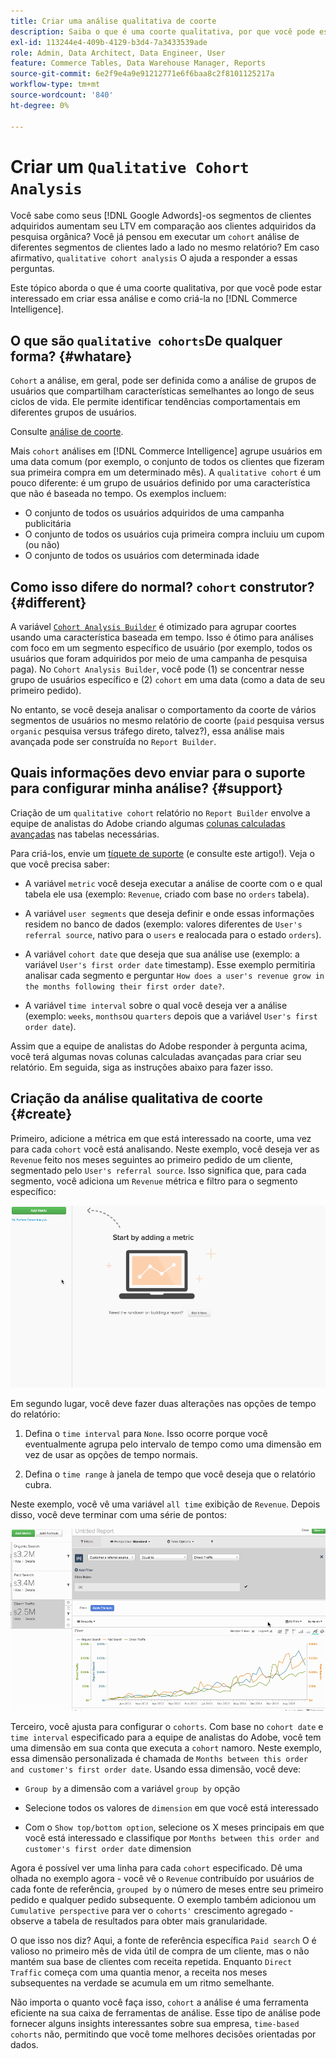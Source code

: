 ```yaml
---
title: Criar uma análise qualitativa de coorte
description: Saiba o que é uma coorte qualitativa, por que você pode estar interessado em criar essa análise e como criá-la no Commerce Intelligence.
exl-id: 113244e4-409b-4129-b3d4-7a3433539ade
role: Admin, Data Architect, Data Engineer, User
feature: Commerce Tables, Data Warehouse Manager, Reports
source-git-commit: 6e2f9e4a9e91212771e6f6baa8c2f8101125217a
workflow-type: tm+mt
source-wordcount: '840'
ht-degree: 0%

---
```


# Criar um `Qualitative Cohort Analysis`

Você sabe como seus [!DNL Google Adwords]-os segmentos de clientes adquiridos aumentam seu LTV em comparação aos clientes adquiridos da pesquisa orgânica? Você já pensou em executar um `cohort` análise de diferentes segmentos de clientes lado a lado no mesmo relatório? Em caso afirmativo, `qualitative cohort analysis` O ajuda a responder a essas perguntas.

Este tópico aborda o que é uma coorte qualitativa, por que você pode estar interessado em criar essa análise e como criá-la no [!DNL Commerce Intelligence].

## O que são `qualitative cohorts`De qualquer forma? {#whatare}

`Cohort` a análise, em geral, pode ser definida como a análise de grupos de usuários que compartilham características semelhantes ao longo de seus ciclos de vida. Ele permite identificar tendências comportamentais em diferentes grupos de usuários.

Consulte [análise de coorte](https://www.cohortanalysis.com/).

Mais `cohort` análises em [!DNL Commerce Intelligence] agrupe usuários em uma data comum (por exemplo, o conjunto de todos os clientes que fizeram sua primeira compra em um determinado mês). A `qualitative cohort` é um pouco diferente: é um grupo de usuários definido por uma característica que não é baseada no tempo. Os exemplos incluem:

* O conjunto de todos os usuários adquiridos de uma campanha publicitária
* O conjunto de todos os usuários cuja primeira compra incluiu um cupom (ou não)
* O conjunto de todos os usuários com determinada idade

## Como isso difere do normal? `cohort` construtor? {#different}

A variável [`Cohort Analysis Builder`](../dev-reports/cohort-rpt-bldr.md) é otimizado para agrupar coortes usando uma característica baseada em tempo. Isso é ótimo para análises com foco em um segmento específico de usuário (por exemplo, todos os usuários que foram adquiridos por meio de uma campanha de pesquisa paga). No `Cohort Analysis Builder`, você pode (1) se concentrar nesse grupo de usuários específico e (2) `cohort` em uma data (como a data de seu primeiro pedido).

No entanto, se você deseja analisar o comportamento da coorte de vários segmentos de usuários no mesmo relatório de coorte (`paid` pesquisa versus `organic` pesquisa versus tráfego direto, talvez?), essa análise mais avançada pode ser construída no `Report Builder`.

## Quais informações devo enviar para o suporte para configurar minha análise? {#support}

Criação de um `qualitative cohort` relatório no `Report Builder` envolve a equipe de analistas do Adobe criando algumas [colunas calculadas avançadas](../data-warehouse-mgr/creating-calculated-columns.md) nas tabelas necessárias.

Para criá-los, envie um [tíquete de suporte](https://experienceleague.adobe.com/docs/commerce-knowledge-base/kb/troubleshooting/miscellaneous/mbi-service-policies.html) (e consulte este artigo!). Veja o que você precisa saber:

* A variável `metric` você deseja executar a análise de coorte com o e qual tabela ele usa (exemplo: `Revenue`, criado com base no `orders` tabela).

* A variável `user segments` que deseja definir e onde essas informações residem no banco de dados (exemplo: valores diferentes de `User's referral source`, nativo para o `users` e realocada para o estado `orders`).

* A variável `cohort date` que deseja que sua análise use (exemplo: a variável `User's first order date` timestamp). Esse exemplo permitiria analisar cada segmento e perguntar `How does a user's revenue grow in the months following their first order date?`.

* A variável `time interval` sobre o qual você deseja ver a análise (exemplo: `weeks`, `months`ou `quarters` depois que a variável `User's first order date`).

Assim que a equipe de analistas do Adobe responder à pergunta acima, você terá algumas novas colunas calculadas avançadas para criar seu relatório. Em seguida, siga as instruções abaixo para fazer isso.

## Criação da análise qualitativa de coorte {#create}

Primeiro, adicione a métrica em que está interessado na coorte, uma vez para cada `cohort` você está analisando. Neste exemplo, você deseja ver as `Revenue` feito nos meses seguintes ao primeiro pedido de um cliente, segmentado pelo `User's referral source`. Isso significa que, para cada segmento, você adiciona um `Revenue` métrica e filtro para o segmento específico:

![](../../assets/qualcohort1.gif)

Em segundo lugar, você deve fazer duas alterações nas opções de tempo do relatório:

1. Defina o `time interval` para `None`. Isso ocorre porque você eventualmente agrupa pelo intervalo de tempo como uma dimensão em vez de usar as opções de tempo normais.

1. Defina o `time range` à janela de tempo que você deseja que o relatório cubra.

Neste exemplo, você vê uma variável `all time` exibição de `Revenue`. Depois disso, você deve terminar com uma série de pontos:

![](../../assets/qualcohort2.gif)

Terceiro, você ajusta para configurar o `cohorts`. Com base no `cohort date` e `time interval` especificado para a equipe de analistas do Adobe, você tem uma dimensão em sua conta que executa a `cohort` namoro. Neste exemplo, essa dimensão personalizada é chamada de `Months between this order and customer's first order date`. Usando essa dimensão, você deve:

* `Group by` a dimensão com a variável `group by` opção

* Selecione todos os valores de `dimension` em que você está interessado

* Com o `Show top/bottom option`, selecione os X meses principais em que você está interessado e classifique por `Months between this order and customer's first order date` dimension

Agora é possível ver uma linha para cada `cohort` especificado. Dê uma olhada no exemplo agora - você vê o `Revenue` contribuído por usuários de cada fonte de referência, `grouped by` o número de meses entre seu primeiro pedido e qualquer pedido subsequente. O exemplo também adicionou um `Cumulative perspective` para ver o `cohorts'` crescimento agregado - observe a tabela de resultados para obter mais granularidade.

O que isso nos diz? Aqui, a fonte de referência específica `Paid search` O é valioso no primeiro mês de vida útil de compra de um cliente, mas o não mantém sua base de clientes com receita repetida. Enquanto `Direct Traffic` começa com uma quantia menor, a receita nos meses subsequentes na verdade se acumula em um ritmo semelhante.

Não importa o quanto você faça isso, `cohort` a análise é uma ferramenta eficiente na sua caixa de ferramentas de análise. Esse tipo de análise pode fornecer alguns insights interessantes sobre sua empresa, `time-based cohorts` não, permitindo que você tome melhores decisões orientadas por dados.
